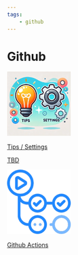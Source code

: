 ```yaml
---
tags:
    - github
---
```


# Github

<div class="grid-container">
    <div class="grid-item">
        <a href="tips_settings">
        <img src="/assets/images/tips_and_settings.png" width="150" height="150">
        <p>Tips / Settings</p>
        </a>
    </div>
    <div class="grid-item">
    <a href="">
        <p>TBD</p>
        </a>
    </div>
    <div class="grid-item">
         <a href="github_actions">
        <img src="images/github_action.png" width="150" height="150">
        <p>Github Actions</p>
        </a>
    </div>
    
</div>
